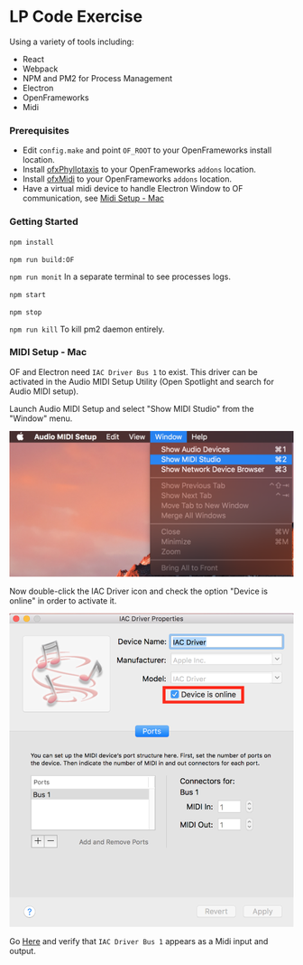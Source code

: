 # LP Code Exercise
Using a variety of tools including:

* React
* Webpack
* NPM and PM2 for Process Management
* Electron
* OpenFrameworks
* Midi

### Prerequisites
* Edit `config.make` and point `OF_ROOT` to your OpenFrameworks install location.
* Install [ofxPhyllotaxis](https://github.com/edap/ofxPhyllotaxis) to your OpenFrameworks `addons` location.
* Install [ofxMidi](https://github.com/danomatika/ofxMidi) to your OpenFrameworks `addons` location.
* Have a virtual midi device to handle Electron Window to OF communication, see [Midi Setup - Mac](#midi-setup--mac)

### Getting Started

`npm install`

`npm run build:OF`

`npm run monit` In a separate terminal to see processes logs.

`npm start`

`npm stop`

`npm run kill` To kill pm2 daemon entirely.

### MIDI Setup - Mac
OF and Electron need `IAC Driver Bus 1` to exist. This driver can be activated in the Audio MIDI Setup Utility (Open Spotlight and search for Audio MIDI setup).

Launch Audio MIDI Setup and select "Show MIDI Studio" from the "Window" menu.

![Midi Setup 1](midi-1.png)

Now double-click the IAC Driver icon and check the option "Device is online" in order to activate it.

![Midi Setup 2](midi-2.png)

Go [Here](https://factotumo.com/web-midi-console/) and verify that `IAC Driver Bus 1` appears as a Midi input and output.
